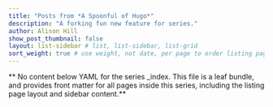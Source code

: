```yaml
---
title: "Posts from *A Spoonful of Hugo*"
description: "A forking fun new feature for series."
author: Alison Hill
show_post_thumbnail: false
layout: list-sidebar # list, list-sidebar, list-grid
sort_weight: true # use weight, not date, per page to order listing page
---
```


** No content below YAML for the series _index. This file is a leaf bundle, and provides front matter for all pages inside this series, including the listing page layout and sidebar content.**
